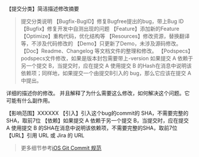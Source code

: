 【提交分类】简洁描述修改摘要
> 提交分类说明
>【Bugfix-BugID】修复Bugfree提出的bug，带上Bug ID
>【Bugfix】修复开发中自测出现的问题
>【Feature】添加新的Feature
>【Optimize】重构代码，优化结构等
>【Resources】修改资源，替换翻译等，不涉及代码修改的
>【Demo】只更新了Demo，未涉及源码修改。
>【Doc】Readme、Changelog 等文档文件的整理和修改。
>【Podspecs】podspecs文件修改，如果是版本封包需要带上-version
> 如果提交 A 依赖于另一个提交 B，当提交时，应在提交 A 使用提交 B 的Hash在消息中说明该依赖项；同样地，如果提交一个由提交B引入的 bug，那么它应该在提交 A 中提出。

详细的描述你的修改。
并且解释了为什么需要这么修改，如何解决这个问题。它可能有什么副作用。

【影响范围】XXXXXX
【引入】引入这个bug的commit的 SHA，不需要完整的SHA，取前7位
【依赖】如果提交 A 依赖于另一个提交 B，当提交时，应在提交 A 使用提交 B 的SHA在消息中说明该依赖项，不需要完整的SHA，取前7位
【URL】引用 URL 或 Jira 的 URL

> 更多细节参考[iOS Git Commit 规范](http://cf.meitu.com/confluence/pages/viewpage.action?pageId=4556189)
